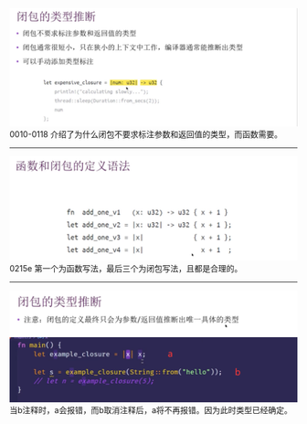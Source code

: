 ![](images/2021-07-12-19-35-17.png)
0010-0118 介绍了为什么闭包不要求标注参数和返回值的类型，而函数需要。
***
![](images/2021-07-12-19-36-55.png)
0215e 第一个为函数写法，最后三个为闭包写法，且都是合理的。
***
![](images/2021-07-12-19-38-15.png)
![](images/2021-07-12-19-39-58.png)
当b注释时，a会报错，而b取消注释后，a将不再报错。因为此时类型已经确定。